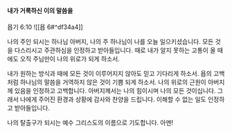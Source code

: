 #### 내가 거룩하신 이의 말씀을

욥기 6:10
![[욥 6#^df34a4]]

나의 주인 되시는 하나님 아버지, 나의 주 하나님이 나를 오늘 일으키셨습니다.
모든 것을 다스리시고 주관하심을 인정하고 받아들입니다. 때로 내가 알지 못하는 고통이 올 때에도 오직 주님만이 나의 위로가 되게 하소서.

내가 원하는 방식과 때에 모든 것이 이루어지지 않아도 믿고 기다리게 하소서. 욥의 고백처럼 하나님의 말씀을 거역하지 않은 것이 기쁨 되게 하소서.
나의 위로의 근원이 아버지께 있음을 인정하고 고백합니다. 아버지께서는 나의 힘이시며 나의 모든 것이십니다. 그래서 나에게 주어진 환경과 상황에 감사와 찬양을 드립니다. 이해할 수 없는 일도 인정하고 받아들입니다.

나의 탈출구가 되시는 예수 그리스도의 이름으로 기도합니다. 아멘!